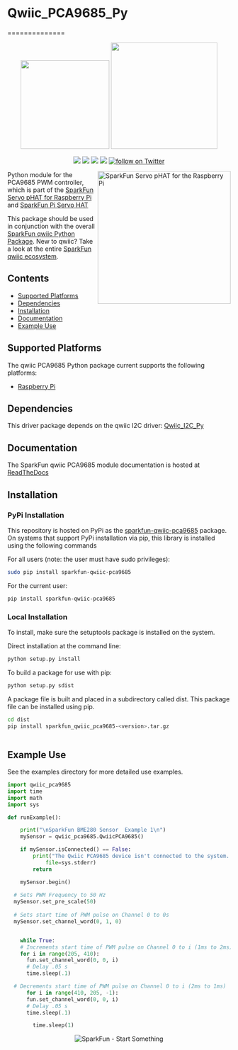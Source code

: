 # Qwiic_PCA9685_Py
==============

<p align="center">
   <img src="https://cdn.sparkfun.com/assets/custom_pages/2/7/2/qwiic-logo-registered.jpg"  width=200>  
   <img src="https://www.python.org/static/community_logos/python-logo-master-v3-TM.png"  width=240>   
</p>
<p align="center">
	<a href="https://pypi.org/project/sparkfun-qwiic-pca9685/" alt="Package">
		<img src="https://img.shields.io/pypi/pyversions/sparkfun_qwiic_pca9685.svg" /></a>
	<a href="https://github.com/sparkfun/Qwiic_PCA9685_Py/issues" alt="Issues">
		<img src="https://img.shields.io/github/issues/sparkfun/Qwiic_PCA9685_Py.svg" /></a>
	<a href="https://qwiic-pca9685-py.readthedocs.io/en/latest/?" alt="Documentation">
		<img src="https://readthedocs.org/projects/qwiic-pca9685-py/badge/?version=latest&style=flat" /></a>
	<a href="https://github.com/sparkfun/Qwiic_PCA9685_Py/blob/master/LICENSE" alt="License">
		<img src="https://img.shields.io/badge/license-MIT-blue.svg" /></a>
	<a href="https://twitter.com/intent/follow?screen_name=sparkfun">
        	<img src="https://img.shields.io/twitter/follow/sparkfun.svg?style=social&logo=twitter"
           	 alt="follow on Twitter"></a>
	
</p>

<img src="https://cdn.sparkfun.com/assets/parts/1/3/8/2/7/15316-SparkFun_Servo_pHAT_for_Raspberry_Pi-01b.jpg"  align="right" width=300 alt="SparkFun Servo pHAT for the Raspberry Pi">

Python module for the PCA9685 PWM controller, which is part of the [SparkFun Servo pHAT for Raspberry Pi](https://www.sparkfun.com/products/15316) and [SparkFun Pi Servo HAT](https://www.sparkfun.com/products/14328)

This package should be used in conjunction with the overall [SparkFun qwiic Python Package](https://github.com/sparkfun/Qwiic_Py). New to qwiic? Take a look at the entire [SparkFun qwiic ecosystem](https://www.sparkfun.com/qwiic).

## Contents

* [Supported Platforms](#supported-platforms)
* [Dependencies](#dependencies)
* [Installation](#installation)
* [Documentation](#documentation)
* [Example Use](#example-use)

Supported Platforms
--------------------
The qwiic PCA9685 Python package current supports the following platforms:
* [Raspberry Pi](https://www.sparkfun.com/search/results?term=raspberry+pi)
<!-- Platforms to be tested
* [NVidia Jetson Nano](https://www.sparkfun.com/products/15297)
* [Google Coral Development Board](https://www.sparkfun.com/products/15318)
-->

Dependencies 
---------------
This driver package depends on the qwiic I2C driver: 
[Qwiic_I2C_Py](https://github.com/sparkfun/Qwiic_I2C_Py)

Documentation
-------------
The SparkFun qwiic PCA9685 module documentation is hosted at [ReadTheDocs](https://qwiic-pca9685-py.readthedocs.io/en/latest/?)

Installation
-------------

### PyPi Installation
This repository is hosted on PyPi as the [sparkfun-qwiic-pca9685](https://pypi.org/project/sparkfun-qwiic-pca9685/) package. On systems that support PyPi installation via pip, this library is installed using the following commands

For all users (note: the user must have sudo privileges):
```sh
sudo pip install sparkfun-qwiic-pca9685
```
For the current user:

```sh
pip install sparkfun-qwiic-pca9685
```

### Local Installation
To install, make sure the setuptools package is installed on the system.

Direct installation at the command line:
```sh
python setup.py install
```

To build a package for use with pip:
```sh
python setup.py sdist
 ```
A package file is built and placed in a subdirectory called dist. This package file can be installed using pip.
```sh
cd dist
pip install sparkfun_qwiic_pca9685-<version>.tar.gz
  
```
Example Use
 ---------------
See the examples directory for more detailed use examples.

```python
import qwiic_pca9685
import time
import math
import sys

def runExample():

	print("\nSparkFun BME280 Sensor  Example 1\n")
	mySensor = qwiic_pca9685.QwiicPCA9685()

	if mySensor.isConnected() == False:
		print("The Qwiic PCA9685 device isn't connected to the system. Please check your connection", \
			file=sys.stderr)
		return

	mySensor.begin()
  
  # Sets PWM Frequency to 50 Hz
  mySensor.set_pre_scale(50)
  
  # Sets start time of PWM pulse on Channel 0 to 0s
  mySensor.set_channel_word(0, 1, 0)


	while True:
    # Increments start time of PWM pulse on Channel 0 to i (1ms to 2ms)
    for i in range(205, 410):
      fun.set_channel_word(0, 0, i)
      # Delay .05 s
      time.sleep(.1)

  # Decrements start time of PWM pulse on Channel 0 to i (2ms to 1ms)
	  for i in range(410, 205, -1):
      fun.set_channel_word(0, 0, i)
      # Delay .05 s
      time.sleep(.1)

		time.sleep(1)
```
<p align="center">
<img src="https://cdn.sparkfun.com/assets/custom_pages/3/3/4/dark-logo-red-flame.png" alt="SparkFun - Start Something">
</p>
